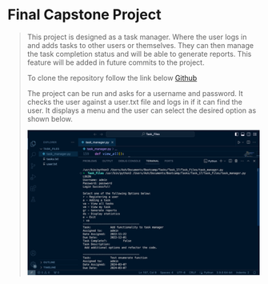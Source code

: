 # Final Capstone Project

> This project is designed as a task manager.
> Where the user logs in and adds tasks to other users or themselves.
> They can then manage the task completion status and will be able to generate reports.
> This feature will be added in future commits to the project.
>
> To clone the repository follow the link below
> [Github](https://github.com/Ashw1n2502/finalCapstone)
>
> The project can be run and asks for a username and password.
> It checks the user against a user.txt file and logs in if it can find the user.
> It displays a menu and the user can select the desired option as shown below.
>
> ![Screenshot](BYB_5_Capstone.png)
> 
